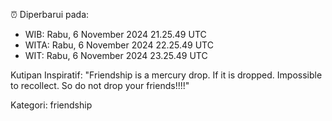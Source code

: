 ⏰ Diperbarui pada:
- WIB: Rabu, 6 November 2024 21.25.49 UTC
- WITA: Rabu, 6 November 2024 22.25.49 UTC
- WIT: Rabu, 6 November 2024 23.25.49 UTC

Kutipan Inspiratif:
"Friendship is a mercury drop. If it is dropped. Impossible to recollect. So do not drop your friends!!!!"


Kategori: friendship

